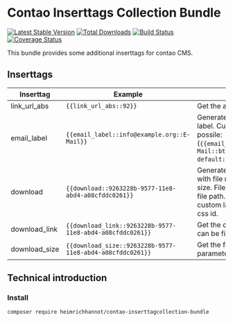 # Contao Inserttags Collection Bundle
[![Latest Stable Version](https://poser.pugx.org/heimrichhannot/contao-inserttagcollection-bundle/v/stable)](https://packagist.org/packages/heimrichhannot/contao-inserttagcollection-bundle)
[![Total Downloads](https://poser.pugx.org/heimrichhannot/contao-inserttagcollection-bundle/downloads)](https://packagist.org/packages/heimrichhannot/contao-inserttagcollection-bundle)
[![Build Status](https://travis-ci.org/heimrichhannot/contao-inserttagcollection-bundle.svg?branch=master)](https://travis-ci.org/heimrichhannot/contao-inserttagcollection-bundle)
[![Coverage Status](https://coveralls.io/repos/github/heimrichhannot/contao-inserttagcollection-bundle/badge.svg?branch=master)](https://coveralls.io/github/heimrichhannot/contao-inserttagcollection-bundle?branch=master)

This bundle provides some additional inserttags for contao CMS.

## Inserttags

Inserttag      | Example              | Description
--------------|----------------------|-------------
link_url_abs  | `{{link_url_abs::92}}` | Get the absolute url of an page.
email_label   | `{{email_label::info@example.org::E-Mail}}` | Generate an e-mail link with custom label. Custom classes and id are also possile: (`{{email_label::info@example.org::E-Mail::btn btn-default::my_custom_email_link}}`)
download      | `{{download::9263228b-9577-11e8-abd4-a08cfddc0261}}` | Generate an download link to the file with file name as label and download size. File parameter can be file uuid or file path. Optional parameter for custom label, link css class and link css id.
download_link | `{{download_link::9263228b-9577-11e8-abd4-a08cfddc0261}}` | Get the download url. File parameter can be file uuid or file path.
download_size | `{{download_size::9263228b-9577-11e8-abd4-a08cfddc0261}}` | Get the  formatted download size. File parameter can be file uuid or file path.

## Technical introduction

### Install

```
composer require heimrichhannot/contao-inserttagcollection-bundle
```